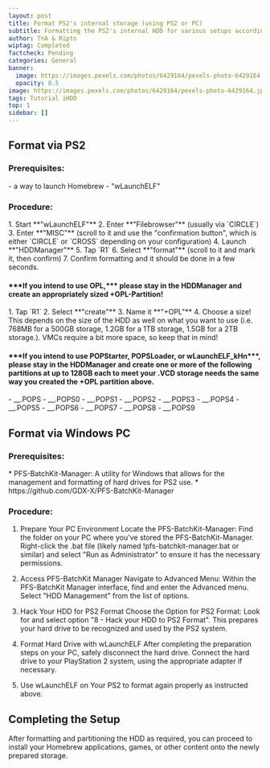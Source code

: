 ```yaml
---
layout: post
title: Format PS2's internal storage (using PS2 or PC)
subtitle: Formatting the PS2's internal HDD for various setups according to user preference
author: TnA & Ripto
wiptag: Completed
factcheck: Pending
categories: General
banner: 
  image: https://images.pexels.com/photos/6429164/pexels-photo-6429164.jpeg?auto=compress&cs=tinysrgb&w=1260&h=750&dpr=1
  opacity: 0.5
image: https://images.pexels.com/photos/6429164/pexels-photo-6429164.jpeg?auto=compress&cs=tinysrgb&w=1260&h=750&dpr=1
tags: Tutorial iHDD
top: 1
sidebar: []
---
```


<h2>Format via PS2 </h2>

<h3>Prerequisites:</h3>
- a way to launch Homebrew
- "wLaunchELF"

<h3>Procedure:</h3>
1. Start **"wLaunchELF"**
2. Enter **"Filebrowser"** (usually via `CIRCLE`)
3. Enter **"MISC"** (scroll to it and use the "confirmation button", which is either `CIRCLE` or `CROSS` depending on your configuration)
4. Launch **"HDDManager"**
5. Tap `R1`
6. Select **"format"** (scroll to it and mark it, then confirm)
7. Confirm formatting and it should be done in a few seconds.


<h4>***If you intend to use OPL,*** please stay in the HDDManager and create an appropriately sized +OPL-Partition!</h4>
1. Tap `R1`
2. Select **"create"**
3. Name it **"+OPL"**
4. Choose a size! This depends on the size of the HDD as well on what you want to use (i.e. 768MB for a 500GB storage, 1.2GB for a 1TB storage, 1.5GB for a 2TB storage.). VMCs require a bit more space, so keep that in mind!

<h4>***If you intend to use POPStarter, POPSLoader, or wLaunchELF_kHn***, please stay in the HDDManager and create one or more of the following partitions at up to 128GB each to meet your .VCD storage needs the same way you created the +OPL partition above.</h4>
- __.POPS
- __.POPS0
- __.POPS1
- __.POPS2
- __.POPS3
- __.POPS4
- __.POPS5
- __.POPS6
- __.POPS7
- __.POPS8
- __.POPS9

<h2>Format via Windows PC </h2>

<h3>Prerequisites:</h3>
* PFS-BatchKit-Manager: A utility for Windows that allows for the management and formatting of hard drives for PS2 use.
* https://github.com/GDX-X/PFS-BatchKit-Manager

<h3>Procedure:</h3>

1. Prepare Your PC Environment
Locate the PFS-BatchKit-Manager:
Find the folder on your PC where you've stored the PFS-BatchKit-Manager.
Right-click the .bat file (likely named !pfs-batchkit-manager.bat or similar) and select "Run as Administrator" to ensure it has the necessary permissions.

2. Access PFS-BatchKit Manager
Navigate to Advanced Menu:
Within the PFS-BatchKit Manager interface, find and enter the Advanced menu.
Select "HDD Management" from the list of options.

3. Hack Your HDD for PS2 Format
Choose the Option for PS2 Format:
Look for and select option "8 - Hack your HDD to PS2 Format".
This prepares your hard drive to be recognized and used by the PS2 system.

4. Format Hard Drive with wLaunchELF
After completing the preparation steps on your PC, safely disconnect the hard drive.
Connect the hard drive to your PlayStation 2 system, using the appropriate adapter if necessary.

5. Use wLaunchELF on Your PS2 to format again properly as instructed above.


<h2>Completing the Setup</h2>
After formatting and partitioning the HDD as required, you can proceed to install your Homebrew applications, games, or other content onto the newly prepared storage.
